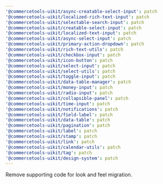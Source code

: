 ```yaml
---
'@commercetools-uikit/async-creatable-select-input': patch
'@commercetools-uikit/localized-rich-text-input': patch
'@commercetools-uikit/selectable-search-input': patch
'@commercetools-uikit/creatable-select-input': patch
'@commercetools-uikit/localized-text-input': patch
'@commercetools-uikit/async-select-input': patch
'@commercetools-uikit/primary-action-dropdown': patch
'@commercetools-uikit/rich-text-utils': patch
'@commercetools-uikit/checkbox-input': patch
'@commercetools-uikit/icon-button': patch
'@commercetools-uikit/select-input': patch
'@commercetools-uikit/select-utils': patch
'@commercetools-uikit/toggle-input': patch
'@commercetools-uikit/data-table-manager': patch
'@commercetools-uikit/money-input': patch
'@commercetools-uikit/radio-input': patch
'@commercetools-uikit/collapsible-panel': patch
'@commercetools-uikit/time-input': patch
'@commercetools-uikit/notifications': patch
'@commercetools-uikit/field-label': patch
'@commercetools-uikit/data-table': patch
'@commercetools-uikit/pagination': patch
'@commercetools-uikit/label': patch
'@commercetools-uikit/stamp': patch
'@commercetools-uikit/link': patch
'@commercetools-uikit/calendar-utils': patch
'@commercetools-uikit/tag': patch
'@commercetools-uikit/design-system': patch
---
```


Remove supporting code for look and feel migration.
